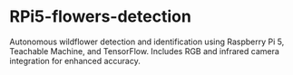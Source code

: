 # RPi5-flowers-detection
 Autonomous wildflower detection and identification using Raspberry Pi 5, Teachable Machine, and TensorFlow. Includes RGB and infrared camera integration for enhanced accuracy.
